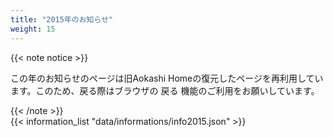 ```yaml
---
title: "2015年のお知らせ"
weight: 15
---
```


{{< note notice >}}
<p>この年のお知らせのページは旧Aokashi Homeの復元したページを再利用しています。このため、戻る際はブラウザの 戻る 機能のご利用をお願いしています。</p>
{{< /note >}}

<div>
{{< information_list "data/informations/info2015.json" >}}
</div>